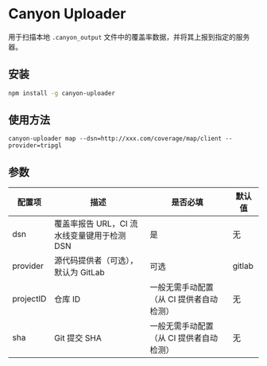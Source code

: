 # Canyon Uploader

用于扫描本地 `.canyon_output` 文件中的覆盖率数据，并将其上报到指定的服务器。

## 安装

```sh npm2yarn
npm install -g canyon-uploader
```

## 使用方法

```shell
canyon-uploader map --dsn=http://xxx.com/coverage/map/client --provider=tripgl
```

## 参数

| 配置项       | 描述                                         | 是否必填 | 默认值        |
| ------------ | -------------------------------------------- | -------- | ------------- |
| dsn          | 覆盖率报告 URL，CI 流水线变量键用于检测 DSN | 是       | 无            |
| provider     | 源代码提供者（可选），默认为 GitLab         | 可选     | gitlab        |
| projectID    | 仓库 ID                                     | 一般无需手动配置（从 CI 提供者自动检测） | 无            |
| sha          | Git 提交 SHA                                 | 一般无需手动配置（从 CI 提供者自动检测） | 无            |